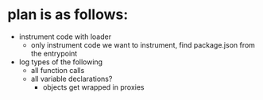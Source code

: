 
# plan is as follows:
- instrument code with loader
  - only instrument code we want to instrument, find package.json from the entrypoint
- log types of the following
  - all function calls
  - all variable declarations?
    - objects get wrapped in proxies






